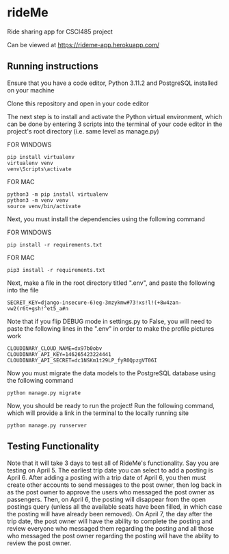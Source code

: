 # rideMe

Ride sharing app for CSCI485 project

Can be viewed at https://rideme-app.herokuapp.com/ 

## Running instructions

Ensure that you have a code editor, Python 3.11.2 and PostgreSQL installed on 
your machine

Clone this repository and open in your code editor

The next step is to install and activate the Python virtual environment, which
can be done by entering 3 scripts into the terminal of your code editor in the 
project's root directory (i.e. same level as manage.py)

FOR WINDOWS 
```
pip install virtualenv
virtualenv venv
venv\Scripts\activate
```

FOR MAC 
```
python3 -m pip install virtualenv
python3 -m venv venv
source venv/bin/activate
```
Next, you must install the dependencies using the following command

FOR WINDOWS
```
pip install -r requirements.txt
```

FOR MAC
```
pip3 install -r requirements.txt
```

Next, make a file in the root directory titled ".env", and paste the following into
the file
```
SECRET_KEY=django-insecure-6)eg-3mzykmw#73!xs!l!(+8w4zan-vw2(r6t+gsh!^et5_a#n
```

Note that if you flip DEBUG mode in settings.py to False, you will need to paste
the following lines in the ".env" in order to make the profile pictures work
```
CLOUDINARY_CLOUD_NAME=dx97b0obv
CLOUDINARY_API_KEY=146265423224441
CLOUDINARY_API_SECRET=dc1NSKm1t29LP_fyR0QpzgVT06I
```


Now you must migrate the data models to the PostgreSQL database using the following
command
```
python manage.py migrate
```

Now, you should be ready to run the project! Run the following command, which will 
provide a link in the terminal to the locally running site
```
python manage.py runserver
```


## Testing Functionality

Note that it will take 3 days to test all of RideMe's functionality. Say you are testing
on April 5. The earliest trip date you can select to add a posting is April 6. After adding
a posting with a trip date of April 6, you then must create other accounts to send messages 
to the post owner, then log back in as the post owner to approve the users who messaged the 
post owner as passengers. Then, on April 6, the posting will disappear from the open postings 
query (unless all the available seats have been filled, in which case the posting will have 
already been removed). On April 7, the day after the trip date, the post owner will have the 
ability to complete the posting and review everyone who messaged them regarding the posting 
and all those who messaged the post owner regarding the posting will have the ability to 
review the post owner.
